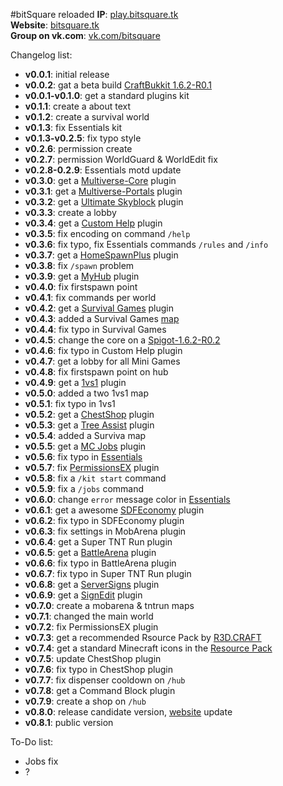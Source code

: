 #bitSquare reloaded
**IP**: [play.bitsquare.tk](#)   
**Website**: [bitsquare.tk](http://bitsquare.tk)   
**Group on vk.com**: [vk.com/bitsquare](http://vk.com/bitsquare)  

Changelog list:

* **v0.0.1**: initial release
* **v0.0.2**: gat a beta build [CraftBukkit 1.6.2-R0.1](http://dl.bukkit.org/downloads/craftbukkit/list/beta/)
* **v0.0.1-v0.1.0**: get a standard plugins kit
* **v0.1.1**: create a about text
* **v0.1.2**: create a survival world
* **v0.1.3**: fix Essentials kit
* **v0.1.3-v0.2.5**: fix typo style
* **v0.2.6**: permission create
* **v0.2.7**: permission WorldGuard & WorldEdit fix
* **v0.2.8-0.2.9**: Essentials motd update
* **v0.3.0**: get a [Multiverse-Core](http://dev.bukkit.org/bukkit-plugins/multiverse-core/) plugin
* **v0.3.1**: get a [Multiverse-Portals](http://dev.bukkit.org/bukkit-plugins/multiverse-core/) plugin
* **v0.3.2**: get a [Ultimate Skyblock](http://dev.bukkit.org/bukkit-plugins/ultimate-skyblock/) plugin
* **v0.3.3**: create a lobby
* **v0.3.4**: get a [Custom Help]() plugin
* **v0.3.5**: fix encoding on command `/help`
* **v0.3.6**: fix typo, fix Essentials commands `/rules` and `/info`
* **v0.3.7**: get a [HomeSpawnPlus](http://dev.bukkit.org/bukkit-plugins/homespawnplus/) plugin
* **v0.3.8**: fix `/spawn` problem
* **v0.3.9**: get a [MyHub](http://dev.bukkit.org/bukkit-plugins/myhub/) plugin
* **v0.4.0**: fix firstspawn point
* **v0.4.1**: fix commands per world
* **v0.4.2**: get a [Survival Games](http://dev.bukkit.org/bukkit-plugins/survival-games/pages/setup/reference/) plugin
* **v0.4.3**: added a Survival Games [map](http://www.minecraftsurvivalgames.com/threads/survival-games-breeze-island.10912/)
* **v0.4.4**: fix typo in Survival Games
* **v0.4.5**: change the core on a [Spigot-1.6.2-R0.2](http://ci.md-5.net/job/Spigot/)
* **v0.4.6**: fix typo in Custom Help plugin
* **v0.4.7**: get a lobby for all Mini Games
* **v0.4.8**: fix firstspawn point on hub
* **v0.4.9**: get a [1vs1](http://dev.bukkit.org/bukkit-plugins/pvp-1vs1/) plugin
* **v0.5.0**: added a two 1vs1 map
* **v0.5.1**: fix typo in 1vs1
* **v0.5.2**: get a [ChestShop](http://dev.bukkit.org/bukkit-plugins/chestshop/) plugin
* **v0.5.3**: get a [Tree Assist](http://dev.bukkit.org/bukkit-plugins/tree-assist/) plugin
* **v0.5.4**: added a Surviva map
* **v0.5.5**: get a [MC Jobs](http://dev.bukkit.org/bukkit-plugins/mcjobs/) plugin
* **v0.5.6**: fix typo in [Essentials](http://dev.bukkit.org/bukkit-plugins/essentials/)
* **v0.5.7**: fix [PermissionsEX](http://dev.bukkit.org/bukkit-plugins/permissionsex/) plugin
* **v0.5.8**: fix a `/kit start` command
* **v0.5.9**: fix a `/jobs` command
* **v0.6.0**: change `error` message color in [Essentials](http://dev.bukkit.org/bukkit-plugins/essentials/)
* **v0.6.1**: get a awesome [SDFEconomy](files/13-v3-0/) plugin
* **v0.6.2**: fix typo in SDFEconomy plugin
* **v0.6.3**: fix settings in MobArena plugin
* **v0.6.4**: get a Super TNT Run plugin
* **v0.6.5**: get a [BattleArena](http://dev.bukkit.org/bukkit-plugins/battlearena/) plugin
* **v0.6.6**: fix typo in BattleArena plugin
* **v0.6.7**: fix typo in Super TNT Run plugin
* **v0.6.8**: get a [ServerSigns](http://dev.bukkit.org/bukkit-plugins/serversigns/) plugin
* **v0.6.9**: get a [SignEdit](http://dev.bukkit.org/bukkit-plugins/signedit/) plugin
* **v0.7.0**: create a mobarena & tntrun maps
* **v0.7.1**: changed the main world
* **v0.7.2**: fix PermissionsEX plugin
* **v0.7.3**: get a recommended Rsource Pack by [R3D.CRAFT](http://www.minecraftforum.net/topic/1182714-162-32x-64x-128x-256x-512x-r3dcraft-default-realismsmooth-realism-v011/)
* **v0.7.4**: get a standard Minecraft icons in the [Resource Pack](http://bistsquare.tk/getpack/)
* **v0.7.5**: update ChestShop plugin
* **v0.7.6**: fix typo in ChestShop plugin
* **v0.7.7**: fix dispenser cooldown on `/hub`
* **v0.7.8**: get a Command Block plugin
* **v0.7.9**: create a shop on `/hub`
* **v0.8.0**: release candidate version, [website](http://bitsquare.tk/) update
* **v0.8.1**: public version

To-Do list:

* Jobs fix
* ?
